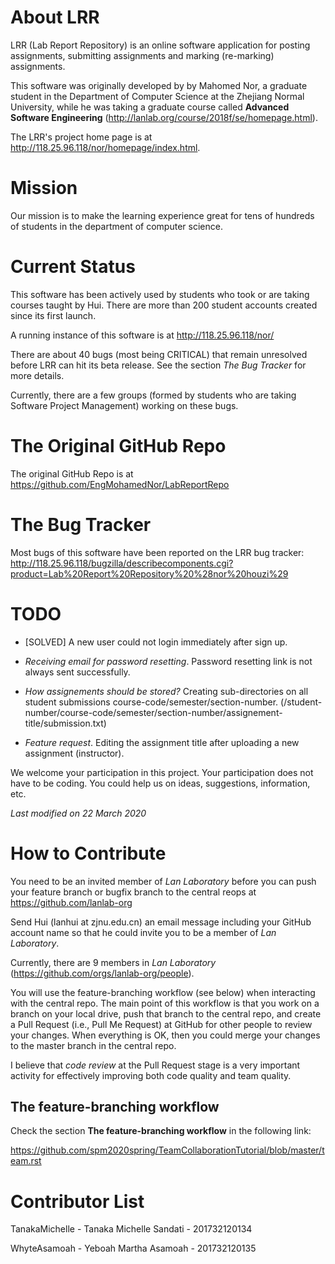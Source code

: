 # About LRR

LRR (Lab Report Repository) is an online software application for posting assignments, submitting assignments and marking (re-marking) assignments.

This software was originally developed by by Mahomed Nor, a graduate student in the Department of Computer Science at the Zhejiang Normal University,
while he was taking a graduate course called **Advanced Software Engineering** (http://lanlab.org/course/2018f/se/homepage.html).

The LRR's project home page is at http://118.25.96.118/nor/homepage/index.html.



# Mission

Our mission is to make the learning experience great for tens of hundreds of students in the department of computer science.



# Current Status

This software has been actively used by students who took or are taking courses taught by Hui.  There are more than 200 student accounts created since its first launch.

A running instance of this software is at http://118.25.96.118/nor/

There are about 40 bugs (most being CRITICAL) that remain unresolved before LRR can hit its beta release.  See the section *The Bug Tracker* for more details.

Currently, there are a few groups (formed by students who are taking Software Project Management) working on these bugs.  



# The Original GitHub Repo

The original GitHub Repo is at https://github.com/EngMohamedNor/LabReportRepo




# The Bug Tracker

Most bugs of this software have been reported on the LRR bug tracker: http://118.25.96.118/bugzilla/describecomponents.cgi?product=Lab%20Report%20Repository%20%28nor%20houzi%29



# TODO

-   [SOLVED] A new user could not login immediately after sign up.

-  *Receiving email for password resetting*. Password resetting link is not always sent successfully.

-  *How assignements should be stored?*  Creating sub-directories on all student submissions course-code/semester/section-number.  (/student-number/course-code/semester/section-number/assignement-title/submission.txt)

-  *Feature request*. Editing the assignment title after uploading a new assignment (instructor).


We welcome your participation in this project.  Your participation does not have to be coding.  You could help us on ideas, suggestions, information, etc.


*Last modified on 22 March 2020*



# How to Contribute

You need to be an invited member of *Lan Laboratory* before you can push your feature branch or bugfix branch to the central reops at https://github.com/lanlab-org 

Send Hui (lanhui at zjnu.edu.cn) an email message including your GitHub account name so that he could invite you to be a member of *Lan Laboratory*.

Currently, there are 9 members in *Lan Laboratory* (https://github.com/orgs/lanlab-org/people).

You will use the feature-branching workflow (see below) when
interacting with the central repo.  The main point of this workflow is
that you work on a branch on your local drive, push that branch to the
central repo, and create a Pull Request (i.e., Pull Me Request) at
GitHub for other people to review your changes.  When everything is
OK, then you could merge your changes to the master branch in the
central repo.

I believe that *code review* at the Pull Request stage is a very important activity for effectively improving both code quality and team quality.


## The feature-branching workflow

Check the section **The feature-branching workflow** in the following link:

https://github.com/spm2020spring/TeamCollaborationTutorial/blob/master/team.rst



# Contributor List

TanakaMichelle - Tanaka Michelle Sandati - 201732120134

WhyteAsamoah   - Yeboah Martha Asamoah   - 201732120135

